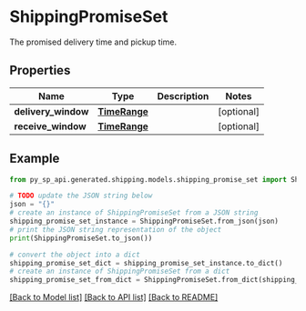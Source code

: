 # ShippingPromiseSet

The promised delivery time and pickup time.

## Properties

Name | Type | Description | Notes
------------ | ------------- | ------------- | -------------
**delivery_window** | [**TimeRange**](TimeRange.md) |  | [optional] 
**receive_window** | [**TimeRange**](TimeRange.md) |  | [optional] 

## Example

```python
from py_sp_api.generated.shipping.models.shipping_promise_set import ShippingPromiseSet

# TODO update the JSON string below
json = "{}"
# create an instance of ShippingPromiseSet from a JSON string
shipping_promise_set_instance = ShippingPromiseSet.from_json(json)
# print the JSON string representation of the object
print(ShippingPromiseSet.to_json())

# convert the object into a dict
shipping_promise_set_dict = shipping_promise_set_instance.to_dict()
# create an instance of ShippingPromiseSet from a dict
shipping_promise_set_from_dict = ShippingPromiseSet.from_dict(shipping_promise_set_dict)
```
[[Back to Model list]](../README.md#documentation-for-models) [[Back to API list]](../README.md#documentation-for-api-endpoints) [[Back to README]](../README.md)


